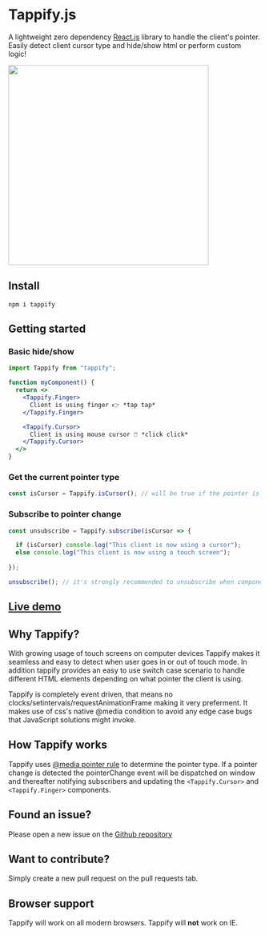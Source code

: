 # Tappify.js
A lightweight zero dependency [React.js](https://github.com/facebook/react) library to handle the client's pointer. Easily detect client cursor type and hide/show html or perform custom logic!

<img src="https://i.imgur.com/WObyHD5.gif" width="400"/>

## Install

```shell
npm i tappify
```

## Getting started
### Basic hide/show
```jsx
import Tappify from "tappify";

function myComponent() {
  return <>
    <Tappify.Finger>
      Client is using finger 👉 *tap tap*
    </Tappify.Finger>

    <Tappify.Cursor>
      Client is using mouse cursor 🖱️ *click click*
    </Tappify.Cursor>
  </>
}
```
### Get the current pointer type
```js
const isCursor = Tappify.isCursor(); // will be true if the pointer is mouse cursor. False if it's finger
```
### Subscribe to pointer change
```js
const unsubscribe = Tappify.subscribe(isCursor => {

  if (isCursor) console.log("This client is now using a cursor");
  else console.log("This client is now using a touch screen");
  
});

unsubscribe(); // it's strongly recommended to unsubscribe when component unmounts to avoid memory leaks
```
## [Live demo](https://codesandbox.io/s/javascript-forked-gv8w4?file=/Demo.js)

## Why Tappify?
With growing usage of touch screens on computer devices Tappify makes it seamless and easy to detect when user goes in or out of touch mode. In addition tappify provides an easy to use switch case scenario to handle different HTML elements depending on what pointer the client is using.

Tappify is completely event driven, that means no clocks/setintervals/requestAnimationFrame making it very preferment. It makes use of css's native @media condition to avoid any edge case bugs that JavaScript solutions might invoke.
## How Tappify works
Tappify uses [@media pointer rule](https://developer.mozilla.org/en-US/docs/Web/CSS/@media) to determine the pointer type. If a pointer change is detected the pointerChange event will be dispatched on window and thereafter notifying subscribers and updating the `<Tappify.Cursor>` and `<Tappify.Finger>` components.
## Found an issue?
Please open a new issue on the [Github repository](https://github.com/asplunds/tappify/issues)
## Want to contribute?
Simply create a new pull request on the pull requests tab.
## Browser support
Tappify will work on all modern browsers. Tappify will __not__ work on IE.
